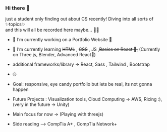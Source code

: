 ### Hi there 👋

just a student only finding out about CS recently! 
Diving into all sorts of ✨topics✨
<br>
and this will all be recorded here maybe... 😵‍💫


- 🔭 I’m currently working on a Portfolio Website 🔧
- 🌱 I’m currently learning  ~~HTML~~ , ~~CSS~~ , JS  ,~~Basics on React 🥳,~~ (Currently on Three.js, Blender, Advanced React🤔)
- additional frameworks/library -> React, Sass , Tailwind , Bootstrap
- 🤐

 
- Goal: responsive, eye candy portfolio but lets be real, its not gonna happen
- Future Projects : Visualization tools, Cloud Computing -> AWS, Ricing :), (very in the future -> Unity) 
- Main focus for now -> (Playing with threejs)  

- Side reading --> CompTia A+ , CompTia Network+


<!--
**ArMorYeenR13/ArMorYeenR13** is a ✨ _special_ ✨ repository because its `README.md` (this file) appears on your GitHub profile.

Here are some ideas to get you started:

- 🔭 I’m currently working on ...
- 🌱 I’m currently learning ...
- 👯 I’m looking to collaborate on ...
- 🤔 I’m looking for help with ...
- 💬 Ask me about ...
- 📫 How to reach me: ...
- 😄 Pronouns: ...
- ⚡ Fun fact: ...
-->
